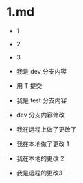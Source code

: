 # 1.md

- 1
- 2
- 3

- 我是 dev 分支内容

- 用 T 提交

- 我是 test 分支内容

* dev 分支内容修改

* 我在远程上做了更改了

* 我在本地做了更改 1

- 我在本地的更改 2

* 我是远程的更改3
